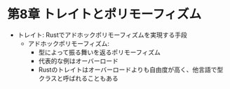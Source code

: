 第8章 トレイトとポリモーフィズム
===========================

- トレイト: Rustでアドホックポリモーフィズムを実現する手段
  - アドホックポリモーフィズム:
    - 型によって振る舞いを返るポリモーフィズム
    - 代表的な例はオーバーロード
    - Rustのトレイトはオーバーロードよりも自由度が高く、他言語で型クラスと呼ばれることもある
